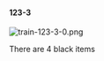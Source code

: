 #### 123-3
![train-123-3-0.png](https://github.com/lil-lab/nlvr/raw/master/nlvr/train/images/70/train-123-3-0.png "train-123-3-0.png")

There are 4 black items